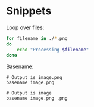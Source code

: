 # Snippets

Loop over files:

```sh
for filename in ./*.png
do
    echo "Processing $filename"
done
```

Basename:

```
# Output is image.png
basename image.png

# Output is image
basename image.png .png
```

